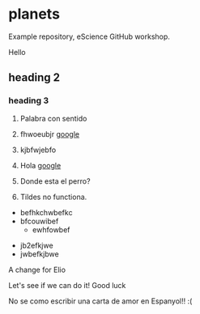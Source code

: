 # planets
Example repository, eScience GitHub workshop.

Hello
## heading 2
### heading 3

1. Palabra con sentido

1. fhwoeubjr [google](www.google.nl)
2. kjbfwjebfo

1. Hola [google](www.google.nl)
2. Donde esta el perro?
3. Tildes no functiona.

  
* befhkchwbefkc
* bfcouwibef
  * ewhfowbef
- jb2efkjwe
- jwbefkjbwe

A change for Elio


Let's see if we can do it! Good luck

No se como escribir una carta de amor en Espanyol!! :(